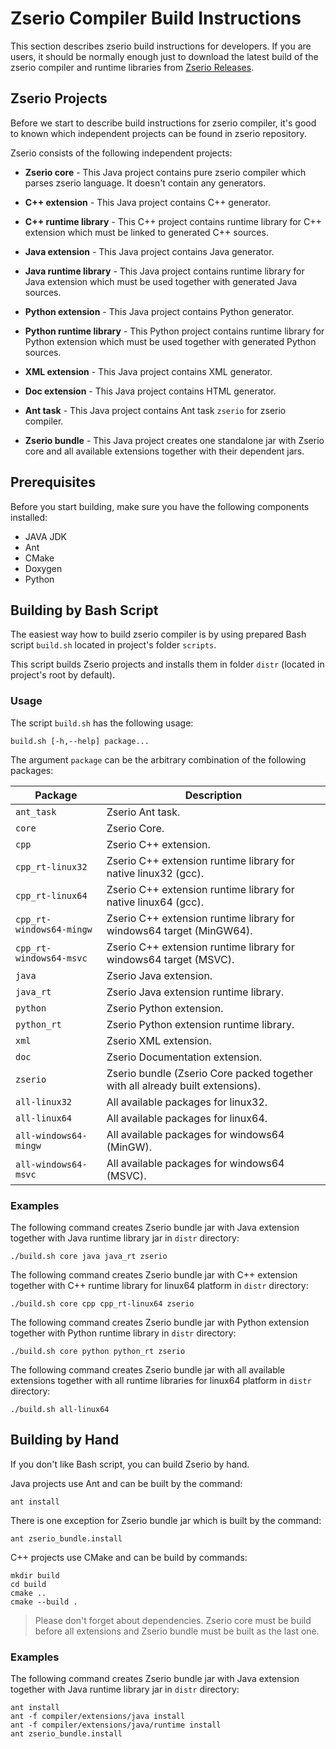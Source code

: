 # Zserio Compiler Build Instructions

This section describes zserio build instructions for developers. If you are users, it should be normally
enough just to download the latest build of the zserio compiler and runtime libraries from
[Zserio Releases](https://github.com/ndsev/zserio/releases).

## Zserio Projects

Before we start to describe build instructions for zserio compiler, it's good to known which independent
projects can be found in zserio repository.

Zserio consists of the following independent projects:

- **Zserio core** - This Java project contains pure zserio compiler which parses zserio language. It doesn't
contain any generators.

- **C++ extension** - This Java project contains C++ generator.

- **C++ runtime library** - This C++ project contains runtime library for C++ extension which must be linked
to generated C++ sources.

- **Java extension** - This Java project contains Java generator.

- **Java runtime library** - This Java project contains runtime library for Java extension which must be used
together with generated Java sources.

- **Python extension** - This Java project contains Python generator.

- **Python runtime library** - This Python project contains runtime library for Python extension which must be
used together with generated Python sources.

- **XML extension** - This Java project contains XML generator.

- **Doc extension** - This Java project contains HTML generator.

- **Ant task** - This Java project contains Ant task `zserio` for zserio compiler.

- **Zserio bundle** - This Java project creates one standalone jar with Zserio core and all available
extensions together with their dependent jars.

## Prerequisites

Before you start building, make sure you have the following components installed:

- JAVA JDK
- Ant
- CMake
- Doxygen
- Python

## Building by Bash Script

The easiest way how to build zserio compiler is by using prepared Bash script `build.sh` located in project's
folder `scripts`.

This script builds Zserio projects and installs them in folder `distr` (located in project's root by default).

### Usage

The script `build.sh` has the following usage:

`build.sh [-h,--help] package...`

The argument `package` can be the arbitrary combination of the following packages:

Package                  | Description
------------------------ | -------------------------------
`ant_task`               | Zserio Ant task.
`core`                   | Zserio Core.
`cpp`                    | Zserio C++ extension.
`cpp_rt-linux32`         | Zserio C++ extension runtime library for native linux32 (gcc).
`cpp_rt-linux64`         | Zserio C++ extension runtime library for native linux64 (gcc).
`cpp_rt-windows64-mingw` | Zserio C++ extension runtime library for windows64 target (MinGW64).
`cpp_rt-windows64-msvc`  | Zserio C++ extension runtime library for windows64 target (MSVC).
`java`                   | Zserio Java extension.
`java_rt`                | Zserio Java extension runtime library.
`python`                 | Zserio Python extension.
`python_rt`              | Zserio Python extension runtime library.
`xml`                    | Zserio XML extension.
`doc`                    | Zserio Documentation extension.
`zserio`                 | Zserio bundle (Zserio Core packed together with all already built extensions).
`all-linux32`            | All available packages for linux32.
`all-linux64`            | All available packages for linux64.
`all-windows64-mingw`    | All available packages for windows64 (MinGW).
`all-windows64-msvc`     | All available packages for windows64 (MSVC).

### Examples

The following command creates Zserio bundle jar with Java extension together with Java runtime library jar
in `distr` directory:

`./build.sh core java java_rt zserio`

The following command creates Zserio bundle jar with C++ extension together with C++ runtime library for
linux64 platform in `distr` directory:

`./build.sh core cpp cpp_rt-linux64 zserio`

The following command creates Zserio bundle jar with Python extension together with Python runtime library in
`distr` directory:

`./build.sh core python python_rt zserio`

The following command creates Zserio bundle jar with all available extensions together with all runtime
libraries for linux64 platform in `distr` directory:

`./build.sh all-linux64`

## Building by Hand

If you don't like Bash script, you can build Zserio by hand.

Java projects use Ant and can be built by the command:

`ant install`

There is one exception for Zserio bundle jar which is built by the command:

`ant zserio_bundle.install`

C++ projects use CMake and can be build by commands:

```
mkdir build
cd build
cmake ..
cmake --build .
```

> Please don't forget about dependencies. Zserio core must be build before all extensions and Zserio bundle
> must be built as the last one.

### Examples

The following command creates Zserio bundle jar with Java extension together with Java runtime library jar
in `distr` directory:

```
ant install
ant -f compiler/extensions/java install
ant -f compiler/extensions/java/runtime install
ant zserio_bundle.install
```
